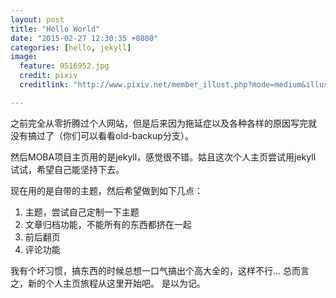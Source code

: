 ```yaml
---
layout: post
title: "Hello World"
date: "2015-02-27 12:30:35 +0800"
categories: [hello, jekyll]
image:
  feature: 9516952.jpg
  credit: pixiv
  creditlink: "http://www.pixiv.net/member_illust.php?mode=medium&illust_id=22035708"

---
```

之前完全从零折腾过个人网站，但是后来因为拖延症以及各种各样的原因写完就
没有搞过了（你们可以看看old-backup分支）。

然后MOBA项目主页用的是jekyll，感觉很不错。姑且这次个人主页尝试用jekyll
试试，希望自己能坚持下去。

现在用的是自带的主题，然后希望做到如下几点：

1. 主题，尝试自己定制一下主题
2. 文章归档功能，不能所有的东西都挤在一起
3. 前后翻页
4. 评论功能

我有个坏习惯，搞东西的时候总想一口气搞出个高大全的，这样不行...
总而言之，新的个人主页旅程从这里开始吧。
是以为记。
